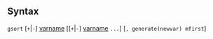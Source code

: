 ## Syntax

`gsort` \[`+`\|`-`\]
[varname](http://www.stata.com/help.cgi?varname)
\[\[`+`\|`-`\]
[varname](http://www.stata.com/help.cgi?varname)
`...`\] \[`, generate(newvar) mfirst`\]
